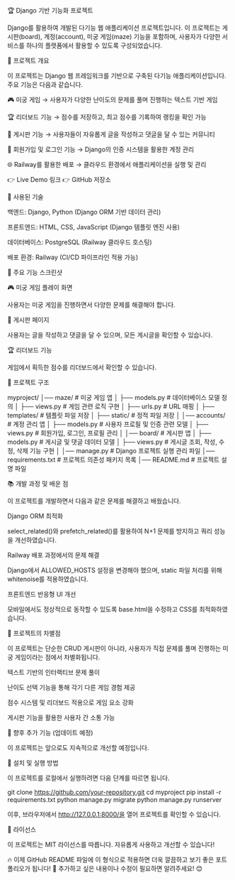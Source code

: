 🏆 Django 기반 기능화 프로젝트

Django를 활용하여 개발된 다기능 웹 애플리케이션 프로젝트입니다. 이 프로젝트는 게시판(board), 계정(account), 미궁 게임(maze) 기능을 포함하며, 사용자가 다양한 서비스를 하나의 플랫폼에서 활용할 수 있도록 구성되었습니다.



🚀 프로젝트 개요

이 프로젝트는 Django 웹 프레임워크를 기반으로 구축된 다기능 애플리케이션입니다. 주요 기능은 다음과 같습니다.

🎮 미궁 게임 → 사용자가 다양한 난이도의 문제를 풀며 진행하는 텍스트 기반 게임

🏆 리더보드 기능 → 점수를 저장하고, 최고 점수를 기록하여 랭킹을 확인 가능

📝 게시판 기능 → 사용자들이 자유롭게 글을 작성하고 댓글을 달 수 있는 커뮤니티

🔑 회원가입 및 로그인 기능 → Django의 인증 시스템을 활용한 계정 관리

🌐 Railway를 활용한 배포 → 클라우드 환경에서 애플리케이션을 실행 및 관리

👉 Live Demo 링크
👉 GitHub 저장소

🔧 사용된 기술

백엔드: Django, Python (Django ORM 기반 데이터 관리)

프론트엔드: HTML, CSS, JavaScript (Django 템플릿 엔진 사용)

데이터베이스: PostgreSQL (Railway 클라우드 호스팅)

배포 환경: Railway (CI/CD 파이프라인 적용 가능)

📸 주요 기능 스크린샷

🎮 미궁 게임 플레이 화면

사용자는 미궁 게임을 진행하면서 다양한 문제를 해결해야 합니다.



📝 게시판 페이지

사용자는 글을 작성하고 댓글을 달 수 있으며, 모든 게시글을 확인할 수 있습니다.



🏆 리더보드 기능

게임에서 획득한 점수를 리더보드에서 확인할 수 있습니다.



📂 프로젝트 구조

myproject/
│── maze/              # 미궁 게임 앱
│   ├── models.py      # 데이터베이스 모델 정의
│   ├── views.py       # 게임 관련 로직 구현
│   ├── urls.py        # URL 매핑
│   ├── templates/     # 템플릿 파일 저장
│   ├── static/        # 정적 파일 저장
│
│── accounts/          # 계정 관리 앱
│   ├── models.py      # 사용자 프로필 및 인증 관련 모델
│   ├── views.py       # 회원가입, 로그인, 프로필 관리
│
│── board/             # 게시판 앱
│   ├── models.py      # 게시글 및 댓글 데이터 모델
│   ├── views.py       # 게시글 조회, 작성, 수정, 삭제 기능 구현
│
│── manage.py          # Django 프로젝트 실행 관리 파일
│── requirements.txt   # 프로젝트 의존성 패키지 목록
│── README.md          # 프로젝트 설명 파일

📚 개발 과정 및 배운 점

이 프로젝트를 개발하면서 다음과 같은 문제를 해결하고 배웠습니다.

Django ORM 최적화

select_related()와 prefetch_related()를 활용하여 N+1 문제를 방지하고 쿼리 성능을 개선하였습니다.

Railway 배포 과정에서의 문제 해결

Django에서 ALLOWED_HOSTS 설정을 변경해야 했으며, static 파일 처리를 위해 whitenoise를 적용하였습니다.

프론트엔드 반응형 UI 개선

모바일에서도 정상적으로 동작할 수 있도록 base.html을 수정하고 CSS를 최적화하였습니다.

🎯 프로젝트의 차별점

이 프로젝트는 단순한 CRUD 게시판이 아니라, 사용자가 직접 문제를 풀며 진행하는 미궁 게임이라는 점에서 차별화됩니다.

텍스트 기반의 인터랙티브 문제 풀이

난이도 선택 기능을 통해 각기 다른 게임 경험 제공

점수 시스템 및 리더보드 적용으로 게임 요소 강화

게시판 기능을 활용한 사용자 간 소통 가능

🔮 향후 추가 기능 (업데이트 예정)

이 프로젝트는 앞으로도 지속적으로 개선할 예정입니다.



🚀 설치 및 실행 방법

이 프로젝트를 로컬에서 실행하려면 다음 단계를 따르면 됩니다.

git clone https://github.com/your-repository.git
cd myproject
pip install -r requirements.txt
python manage.py migrate
python manage.py runserver

이후, 브라우저에서 http://127.0.0.1:8000/을 열어 프로젝트를 확인할 수 있습니다.

📜 라이선스

이 프로젝트는 MIT 라이선스를 따릅니다. 자유롭게 사용하고 개선할 수 있습니다!

🔥 이제 GitHub README 파일에 이 형식으로 적용하면 더욱 깔끔하고 보기 좋은 포트폴리오가 됩니다! 🚀
추가하고 싶은 내용이나 수정이 필요하면 알려주세요! 😊

